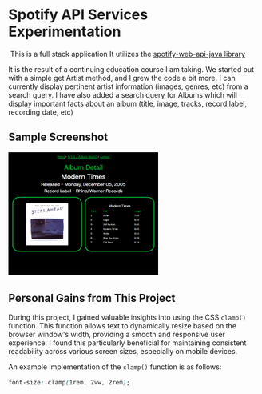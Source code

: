 # Spotify API Services Experimentation
​
This is a full stack application
It utilizes the [spotify-web-api-java library](https://github.com/spotify-web-api-java/spotify-web-api-java)

It is the result of a continuing education course I am taking. We started out with a simple get Artist method, and I grew the code a bit more. I can currently display pertinent artist information (images, genres, etc) from a search query. I have also added a search query for Albums which will display important facts about an album (title, image, tracks, record label, recording date, etc)

## Sample Screenshot

<img src="readme-image.png" alt="sample image" style="width: 60%; max-width: 300px;">

## Personal Gains from This Project

During this project, I gained valuable insights into using the CSS `clamp()` function. This function allows text to dynamically resize based on the browser window's width, providing a smooth and responsive user experience. I found this particularly beneficial for maintaining consistent readability across various screen sizes, especially on mobile devices.

An example implementation of the `clamp()` function is as follows:
```css
font-size: clamp(1rem, 2vw, 2rem);

